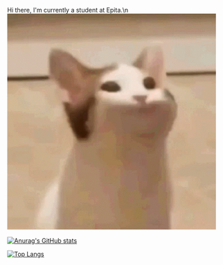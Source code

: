 Hi there, I'm currently a student at Epita.\n
![](popcat.gif)

[![Anurag's GitHub stats](https://github-readme-stats.vercel.app/api?username=Babouche007&theme=radical)]('')

[![Top Langs](https://github-readme-stats.vercel.app/api/top-langs/?username=Babouche007&theme=radical)]('')
